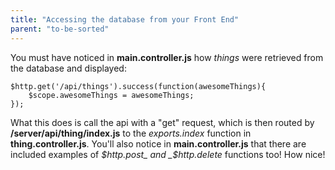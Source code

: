```yaml
---
title: "Accessing the database from your Front End"
parent: "to-be-sorted"
---
```


You must have noticed in **main.controller.js** how _things_ were retrieved from the database and displayed:

    $http.get('/api/things').success(function(awesomeThings){  
        $scope.awesomeThings = awesomeThings;  
    });

What this does is call the api with a "get" request, which is then routed by **/server/api/thing/index.js** to the _exports.index_ function in **thing.controller.js**. You'll also notice in **main.controller.js** that there are included examples of _$http.post_ and _$http.delete_ functions too! How nice!
